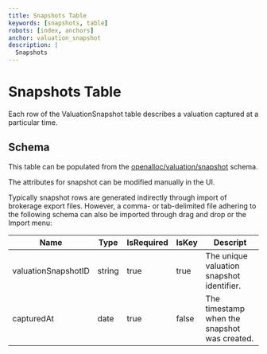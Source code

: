 ```yaml
---
title: Snapshots Table
keywords: [snapshots, table]
robots: [index, anchors]
anchor: valuation_snapshot
description: |
  Snapshots
---
```


# Snapshots Table

Each row of the ValuationSnapshot table describes a valuation captured at a particular time.

## Schema

This table can be populated from the [openalloc/valuation/snapshot](https://github.com/openalloc/AllocData#mvaluationsnapshot) schema.

The attributes for snapshot can be modified manually in the UI.

Typically snapshot rows are generated indirectly through import of brokerage export files. However, a comma- or tab-delimited file adhering to the following schema can also be imported through
drag and drop or the Import menu:

| Name | Type | IsRequired | IsKey | Descript |
| ---- | ---- | ---------- | ----- | -------- |
| valuationSnapshotID | string | true | true | The unique valuation snapshot identifier. |
| capturedAt | date | true | false | The timestamp when the snapshot was created. |

